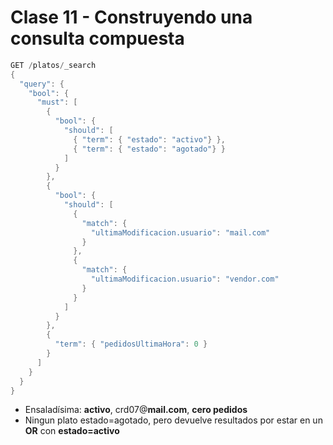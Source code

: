 # Clase 11 - Construyendo una consulta compuesta

```java
GET /platos/_search
{
  "query": {
    "bool": {
      "must": [
        {
          "bool": {
            "should": [
              { "term": { "estado": "activo"} },
              { "term": { "estado": "agotado"} }
            ]
          }
        },
        {
          "bool": {
            "should": [
              {
                "match": {
                  "ultimaModificacion.usuario": "mail.com"
                }
              },
              {
                "match": {
                  "ultimaModificacion.usuario": "vendor.com"
                }
              }
            ]
          }
        },
        {
          "term": { "pedidosUltimaHora": 0 }
        }
      ]
    }
  }
}
```

- Ensaladísima: **activo**, crd07@**mail.com**, **cero pedidos**
- Ningun plato estado=agotado, pero devuelve resultados por estar en un **OR** con **estado=activo**